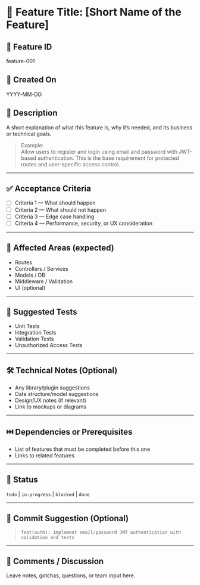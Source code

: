 # 🧩 Feature Title: [Short Name of the Feature]

## 📌 Feature ID
feature-001

## 📅 Created On
YYYY-MM-DD

## 🧭 Description
A short explanation of what this feature is, why it’s needed, and its business or technical goals.

> Example:  
> Allow users to register and login using email and password with JWT-based authentication. This is the base requirement for protected routes and user-specific access control.

---

## ✅ Acceptance Criteria

- [ ] Criteria 1 — What should happen
- [ ] Criteria 2 — What should not happen
- [ ] Criteria 3 — Edge case handling
- [ ] Criteria 4 — Performance, security, or UX consideration

---

## 📁 Affected Areas (expected)
- Routes
- Controllers / Services
- Models / DB
- Middleware / Validation
- UI (optional)

---

## 🧪 Suggested Tests
- Unit Tests
- Integration Tests
- Validation Tests
- Unauthorized Access Tests

---

## 🛠️ Technical Notes (Optional)
- Any library/plugin suggestions
- Data structure/model suggestions
- Design/UX notes (if relevant)
- Link to mockups or diagrams

---

## ⏭️ Dependencies or Prerequisites
- List of features that must be completed before this one
- Links to related features

---

## 📌 Status
`todo` | `in-progress` | `blocked` | `done`

---

## 🧾 Commit Suggestion (Optional)
> `feat(auth): implement email/password JWT authentication with validation and tests`

---

## 📣 Comments / Discussion
Leave notes, gotchas, questions, or team input here.
